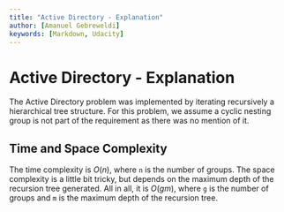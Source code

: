 ```yaml
---
title: "Active Directory - Explanation"
author: [Amanuel Gebreweldi]
keywords: [Markdown, Udacity]
---
```

# Active Directory - Explanation

The Active Directory problem was implemented by iterating recursively a hierarchical tree structure. For this problem, we assume a cyclic nesting group is not part of the requirement as there was no mention of it. 

## Time and Space Complexity
The time complexity is $O(n)$, where `n` is the number of groups.
The space complexity is a little bit tricky, but depends on the maximum depth of the recursion tree generated. All in all, it is $O(gm)$, where `g` is the number of groups and `m` is the maximum depth of the recursion tree.


